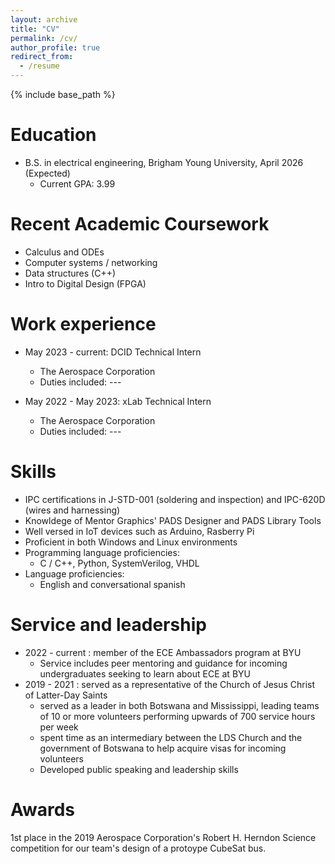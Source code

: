 ```yaml
---
layout: archive
title: "CV"
permalink: /cv/
author_profile: true
redirect_from:
  - /resume
---
```


{% include base_path %}

Education
======
* B.S. in electrical engineering, Brigham Young University, April 2026 (Expected)
  * Current GPA: 3.99

Recent Academic Coursework
======
* Calculus and ODEs
* Computer systems / networking
* Data structures (C++)
* Intro to Digital Design (FPGA)

Work experience
======
* May 2023 - current: DCID Technical Intern
  * The Aerospace Corporation
  * Duties included: ---

* May 2022 - May 2023: xLab Technical Intern
  * The Aerospace Corporation
  * Duties included: ---
  
Skills
======
* IPC certifications in J-STD-001 (soldering and inspection) and IPC-620D (wires and harnessing)
* Knowldege of Mentor Graphics' PADS Designer and PADS Library Tools
* Well versed in IoT devices such as Arduino, Rasberry Pi 
* Proficient in both Windows and Linux environments
* Programming language proficiencies:
  * C / C++, Python, SystemVerilog, VHDL
* Language proficiencies:
  * English and conversational spanish 
  
Service and leadership
======
* 2022 - current : member of the ECE Ambassadors program at BYU
  * Service includes peer mentoring and guidance for incoming undergraduates seeking to learn about ECE at BYU
* 2019 - 2021 : served as a representative of the Church of Jesus Christ of Latter-Day Saints
  * served as a leader in both Botswana and Mississippi, leading teams of 10 or more volunteers performing upwards of 700 service hours per week
  * spent time as an intermediary between the LDS Church and the government of Botswana to help acquire visas for incoming volunteers
  * Developed public speaking and leadership skills

Awards
======
1st place in the 2019 Aerospace Corporation's Robert H. Herndon Science competition for our team's design of a protoype CubeSat bus. 
